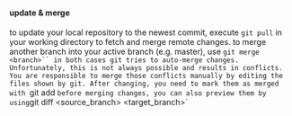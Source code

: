 #### update & merge
to update your local repository to the newest commit, execute
`git pull`
in your working directory to fetch and merge remote changes.
to merge another branch into your active branch (e.g. master), use
`git merge <branch>``
in both cases git tries to auto-merge changes. Unfortunately, this is not always possible and results in conflicts. You are responsible to merge those conflicts manually by editing the files shown by git. After changing, you need to mark them as merged with
`git add <filename>`
before merging changes, you can also preview them by using
`git diff <source_branch> <target_branch>`
